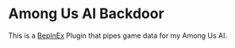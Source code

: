 # Among Us AI Backdoor
This is a [BepInEx](https://github.com/BepInEx/BepInEx ) Plugin that pipes game data for my Among Us AI. 
